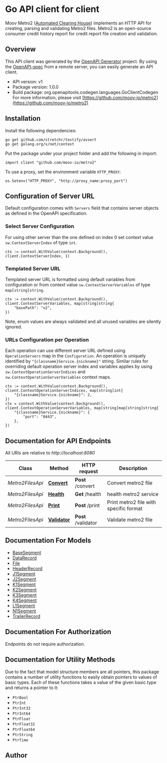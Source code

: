 # Go API client for client

Moov Metro2 ([Automated Clearing House](https://en.wikipedia.org/wiki/Automated_Clearing_House)) implements an HTTP API for creating, parsing and validating Metro2 files. Metro2 is an open-source consumer credit history report for credit report file creation and validation.

## Overview
This API client was generated by the [OpenAPI Generator](https://openapi-generator.tech) project.  By using the [OpenAPI-spec](https://www.openapis.org/) from a remote server, you can easily generate an API client.

- API version: v1
- Package version: 1.0.0
- Build package: org.openapitools.codegen.languages.GoClientCodegen
For more information, please visit [https://github.com/moov-io/metro2](https://github.com/moov-io/metro2)

## Installation

Install the following dependencies:

```shell
go get github.com/stretchr/testify/assert
go get golang.org/x/net/context
```

Put the package under your project folder and add the following in import:

```golang
import client "github.com/moov-io/metro2"
```

To use a proxy, set the environment variable `HTTP_PROXY`:

```golang
os.Setenv("HTTP_PROXY", "http://proxy_name:proxy_port")
```

## Configuration of Server URL

Default configuration comes with `Servers` field that contains server objects as defined in the OpenAPI specification.

### Select Server Configuration

For using other server than the one defined on index 0 set context value `sw.ContextServerIndex` of type `int`.

```golang
ctx := context.WithValue(context.Background(), client.ContextServerIndex, 1)
```

### Templated Server URL

Templated server URL is formatted using default variables from configuration or from context value `sw.ContextServerVariables` of type `map[string]string`.

```golang
ctx := context.WithValue(context.Background(), client.ContextServerVariables, map[string]string{
	"basePath": "v2",
})
```

Note, enum values are always validated and all unused variables are silently ignored.

### URLs Configuration per Operation

Each operation can use different server URL defined using `OperationServers` map in the `Configuration`.
An operation is uniquely identified by `"{classname}Service.{nickname}"` string.
Similar rules for overriding default operation server index and variables applies by using `sw.ContextOperationServerIndices` and `sw.ContextOperationServerVariables` context maps.

```golang
ctx := context.WithValue(context.Background(), client.ContextOperationServerIndices, map[string]int{
	"{classname}Service.{nickname}": 2,
})
ctx = context.WithValue(context.Background(), client.ContextOperationServerVariables, map[string]map[string]string{
	"{classname}Service.{nickname}": {
		"port": "8443",
	},
})
```

## Documentation for API Endpoints

All URIs are relative to *http://localhost:8080*

Class | Method | HTTP request | Description
------------ | ------------- | ------------- | -------------
*Metro2FilesApi* | [**Convert**](docs/Metro2FilesApi.md#convert) | **Post** /convert | Convert metro2 file
*Metro2FilesApi* | [**Health**](docs/Metro2FilesApi.md#health) | **Get** /health | health metro2 service
*Metro2FilesApi* | [**Print**](docs/Metro2FilesApi.md#print) | **Post** /print | Print metro2 file with specific format
*Metro2FilesApi* | [**Validator**](docs/Metro2FilesApi.md#validator) | **Post** /validator | Validate metro2 file


## Documentation For Models

 - [BaseSegment](docs/BaseSegment.md)
 - [DataRecord](docs/DataRecord.md)
 - [File](docs/File.md)
 - [HeaderRecord](docs/HeaderRecord.md)
 - [J1Segment](docs/J1Segment.md)
 - [J2Segment](docs/J2Segment.md)
 - [K1Segment](docs/K1Segment.md)
 - [K2Segment](docs/K2Segment.md)
 - [K3Segment](docs/K3Segment.md)
 - [K4Segment](docs/K4Segment.md)
 - [L1Segment](docs/L1Segment.md)
 - [N1Segment](docs/N1Segment.md)
 - [TrailerRecord](docs/TrailerRecord.md)


## Documentation For Authorization

 Endpoints do not require authorization.


## Documentation for Utility Methods

Due to the fact that model structure members are all pointers, this package contains
a number of utility functions to easily obtain pointers to values of basic types.
Each of these functions takes a value of the given basic type and returns a pointer to it:

* `PtrBool`
* `PtrInt`
* `PtrInt32`
* `PtrInt64`
* `PtrFloat`
* `PtrFloat32`
* `PtrFloat64`
* `PtrString`
* `PtrTime`

## Author



